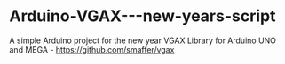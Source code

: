 # Arduino-VGAX---new-years-script
A simple Arduino project for the new year
VGAX Library for Arduino UNO and MEGA - https://github.com/smaffer/vgax
